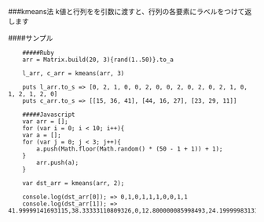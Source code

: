 

###kmeans法
k値と行列をを引数に渡すと、行列の各要素にラベルをつけて返します

####サンプル
		
		#####Ruby
		arr = Matrix.build(20, 3){rand(1..50)}.to_a
	
		l_arr, c_arr = kmeans(arr, 3)
		
		puts l_arr.to_s => [0, 2, 1, 0, 0, 2, 0, 0, 2, 0, 2, 0, 2, 1, 0, 1, 2, 1, 2, 0]
		puts c_arr.to_s => [[15, 36, 41], [44, 16, 27], [23, 29, 11]]

		#####Javascript
		var arr = [];
		for (var i = 0; i < 10; i++){
		var a = [];
		for (var j = 0; j < 3; j++){
			a.push(Math.floor(Math.random() * (50 - 1 + 1)) + 1);
		}
			arr.push(a);
		}

		var dst_arr = kmeans(arr, 2);

		console.log(dst_arr[0]); => 0,1,0,1,1,1,0,0,1,1
		console.log(dst_arr[1]); => 41.99999141693115,38.33333110809326,0,12.800000085998493,24.19999983131065,0



